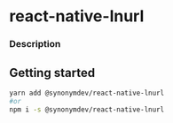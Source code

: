 # react-native-lnurl

### Description

## Getting started

```bash
yarn add @synonymdev/react-native-lnurl
#or
npm i -s @synonymdev/react-native-lnurl
````
